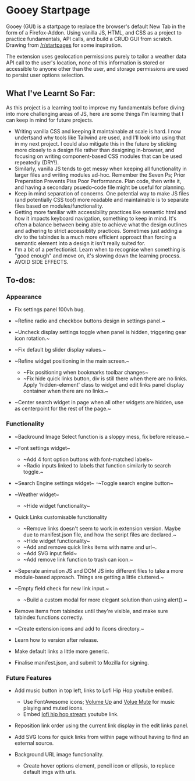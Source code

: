 # Gooey Startpage

Gooey (GUI) is a startpage to replace the browser's default New Tab in the form of a Firefox-Addon. Using vanilla JS, HTML, and CSS as a project to practice fundamentals, API calls, and build a CRUD GUI from scratch. Drawing from [/r/startpages](https://www.reddit.com/r/startpages/) for some inspiration.

The extension uses geolocation permissions purely to tailor a weather data API call to the user's location, none of this information is stored or accessible to anyone other than the user, and storage permissions are used to persist user options selection.

## What I've Learnt So Far:

As this project is a learning tool to improve my fundamentals before diving into more challenging areas of JS, here are some things I'm learning that I can keep in mind for future projects.

- Writing vanilla CSS and keeping it maintainable at scale is hard. I now undertsand why tools like Tailwind are used, and I'll look into using that in my next project. I could also mitigate this in the future by sticking more closely to a design file rather than designing in-browser, and focusing on writing component-based CSS modules that can be used repeatedly (DRY!).
- Similarly, vanilla JS tends to get messy when keeping all functionality in larger files and writing modules ad-hoc. Remember the Seven Ps; Prior Preperation Prevents Piss Poor Performance. Plan code, then write it, and having a secondary psuedo-code file might be useful for planning.
- Keep in mind separation of concerns. One potential way to make JS files (and potentially CSS too!) more readable and maintainable is to separate files based on modules/functionality.
- Getting more familiar with accessibility practices like semantic html and how it impacts keyboard navigation, something to keep in mind. It's often a balance between being able to achieve what the design outlines and adhering to strict accessiblity practices. Sometimes just adding a div to the tabindex is a much more efficient approact than forcing a semantic element into a design it isn't really suited for.
- I'm a bit of a perfectionist. Learn when to recognise when something is "good enough" and move on, it's slowing down the learning process.
- AVOID SIDE EFFECTS.

## To-dos:

### Appearance

-   Fix settings panel 100vh bug.
-   ~Refine radio and checkbox buttons design in settings panel.~
-   ~Uncheck display settings toggle when panel is hidden, triggering gear icon rotation.~
-   ~Fix default bg slider display values.~
-   ~Refine widget positioning in the main screen.~

    -   ~Fix positioning when bookmarks toolbar changes~
    -   ~Fix hide quick links button, div is still there when there are no links. Apply 'hidden-element' class to widget and edit links panel display container when there are no links.~

-   ~Center search widget in page when all other widgets are hidden, use as centerpoint for the rest of the page.~

### Functionality

-   ~Backround Image Select function is a sloppy mess, fix before release.~

-   ~Font settings widget~
    -   ~Add 4 font option buttons with font-matched labels~
    -   ~Radio inputs linked to labels that function similarly to search toggle.~

-   ~Search Engine settings widget~
    -~Toggle search engine button~

-   ~Weather widget~
    -   ~Hide widget functionality~

-   Quick Links customisable functionality
    -   ~Remove links doesn't seem to work in extension version. Maybe due to manifest.json file, and how the script files are declared.~
    -   ~Hide widget functionality~
    -   ~Add and remove quick links items with name and url~.
    -   ~Add SVG input field~
    -   ~Add remove link function to trash can icon.~

-   ~Seperate animation JS and DOM JS into different files to take a more module-based approach. Things are getting a little cluttered.~
-   ~Empty field check for new link input.~
    -	~Build a custom modal for more elegant solution than using alert().~
-   Remove items from tabindex until they're visible, and make sure tabindex functions correctly.
-   ~Create extension icons and add to /icons directory.~
-   Learn how to version after release.
-   Make default links a little more generic.
-   Finalise manifest.json, and submit to Mozilla for signing.

### Future Features

-   Add music button in top left, links to Lofi Hip Hop youtube embed.

    -   Use FontAwesome icons; [Volume Up](https://fontawesome.com/v5/icons/volume-up?s=solid) and [Volue Mute](https://fontawesome.com/v5/icons/volume-mute?s=solid) for music playing and muted icons.
    -   Embed [lofi hip hop stream](https://www.youtube.com/watch?v=jfKfPfyJRdk) youtube link.

-   Reposition link order using the current link display in the edit links panel.

-   Add SVG Icons for quick links from within page without having to find an external source.

-   Background URL image functionality.
    -   Create hover options element, pencil icon or ellipsis, to replace default imgs with urls.
